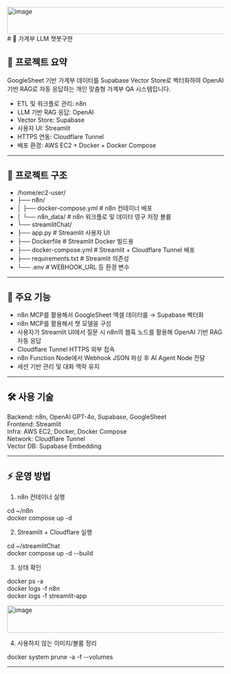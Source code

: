 <img width="1710" height="63" alt="image" src="https://github.com/user-attachments/assets/7e0ddd2b-ec2d-456f-9231-5fe32a18b26f" /># 🧠 가계부 LLM 챗봇구현

## 📌 프로젝트 요약

GoogleSheet 기반 가계부 데이터를 Supabase Vector Store로 벡터화하여 OpenAI 기반 RAG로 자동 응답하는 개인 맞춤형 가계부 QA 시스템입니다.

- ETL 및 워크플로 관리: n8n
- LLM 기반 RAG 응답: OpenAI
- Vector Store: Supabase
- 사용자 UI: Streamlit
- HTTPS 연동: Cloudflare Tunnel
- 배포 환경: AWS EC2 + Docker + Docker Compose

---

## 📂 프로젝트 구조

* /home/ec2-user/
* ├── n8n/
* │   ├── docker-compose.yml         # n8n 컨테이너 배포
* │   └── n8n_data/                  # n8n 워크플로 및 데이터 영구 저장 볼륨
* └── streamlitChat/
*    ├── app.py                     # Streamlit 사용자 UI
*    ├── Dockerfile                 # Streamlit Docker 빌드용
*    ├── docker-compose.yml         # Streamlit + Cloudflare Tunnel 배포
*    ├── requirements.txt           # Streamlit 의존성
*    └── .env                       # WEBHOOK_URL 등 환경 변수

---

## 🚀 주요 기능

- n8n MCP를 활용해서 GoogleSheet 엑셀 데이터를 → Supabase 벡터화
- n8n MCP를 활용해서 챗 모델을 구성
- 사용자가 Streamlit UI에서 질문 시 n8n의 웹훅 노드를 활용해 OpenAI 기반 RAG 자동 응답
- Cloudflare Tunnel HTTPS 외부 접속
- n8n Function Node에서 Webhook JSON 파싱 후 AI Agent Node 전달
- 세션 기반 관리 및 대화 맥락 유지

---

## 🛠️ 사용 기술

Backend: n8n, OpenAI GPT-4o, Supabase, GoogleSheet  
Frontend: Streamlit  
Infra: AWS EC2, Docker, Docker Compose  
Network: Cloudflare Tunnel  
Vector DB: Supabase Embedding

---

## ⚡ 운영 방법

1. n8n 컨테이너 실행

cd ~/n8n  
docker compose up -d

2. Streamlit + Cloudflare 실행

cd ~/streamlitChat  
docker compose up -d --build

3. 상태 확인

docker ps -a  
docker logs -f n8n  
docker logs -f streamlit-app

<img width="1710" height="63" alt="image" src="https://github.com/user-attachments/assets/f374f8dc-4878-4673-8d0b-c094a5508eb5" />


4. 사용하지 않는 이미지/볼륨 정리

docker system prune -a -f --volumes

---

